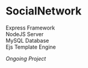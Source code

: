 # SocialNetwork
Express Framework<br>
NodeJS Server<br>
MySQL Database<br>
Ejs Template Engine

_Ongoing Project_